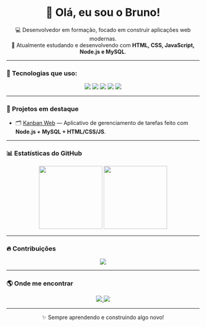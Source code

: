 <h1 align="center">👋 Olá, eu sou o Bruno!</h1>

<p align="center">
  💻 Desenvolvedor em formação, focado em construir aplicações web modernas. <br>
  🚀 Atualmente estudando e desenvolvendo com <strong>HTML, CSS, JavaScript, Node.js e MySQL</strong>.
</p>

---

### 🧠 Tecnologias que uso:

<p align="center">
  <img src="https://img.shields.io/badge/HTML5-E34F26?style=for-the-badge&logo=html5&logoColor=white" />
  <img src="https://img.shields.io/badge/CSS3-1572B6?style=for-the-badge&logo=css3&logoColor=white" />
  <img src="https://img.shields.io/badge/JavaScript-F7DF1E?style=for-the-badge&logo=javascript&logoColor=black" />
  <img src="https://img.shields.io/badge/Node.js-43853D?style=for-the-badge&logo=node.js&logoColor=white" />
  <img src="https://img.shields.io/badge/MySQL-005C84?style=for-the-badge&logo=mysql&logoColor=white" />
</p>

---

### 🚀 Projetos em destaque

- 🗂️ [Kanban Web](https://github.com/BMateusSs/OrganizaAi) — Aplicativo de gerenciamento de tarefas feito com **Node.js + MySQL + HTML/CSS/JS**.

---

### 📊 Estatísticas do GitHub

<p align="center">
  <img src="https://github-readme-stats.vercel.app/api?username=BMateusSs&show_icons=true&theme=radical" height="165">
  <img src="https://github-readme-stats.vercel.app/api/top-langs/?username=BMateusSs&layout=compact&theme=radical" height="165">
</p>

---

### 🔥 Contribuições

<p align="center">
  <img src="https://streak-stats.demolab.com?user=BMateusSs&theme=radical" />
</p>

---

### 🌎 Onde me encontrar

<p align="center">
  <a href="https://www.linkedin.com/in/SEU_LINKEDIN/" target="_blank">
    <img src="https://img.shields.io/badge/LinkedIn-0A66C2?style=for-the-badge&logo=linkedin&logoColor=white" />
  </a>
  <a href="mailto:SEU_EMAIL">
    <img src="https://img.shields.io/badge/Email-D14836?style=for-the-badge&logo=gmail&logoColor=white" />
  </a>
</p>

---

<p align="center">✨ Sempre aprendendo e construindo algo novo!</p>
